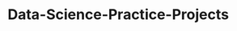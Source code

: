 # Data-Science-Practice-Projects
<!-- The Repository contains Data scince Projects 

The Projects are involving particular steps in data science process like 
            1)Web Scraping using BeautifulSoup ,Data Wrangling and Data Cleaning
            2)Exploratory Data Analysis and  Visualization using Pandas,SQL, Numpy, and Python Libraries for Visualization 
            3)Classical M.L. on Tabular Data 
            4)Deep Learning(computer vision and NLP)
            5)Dashboard creation using Exel ,IBM Cognos Analytics
            6)Presentation of Projects using Power Point
   
 
Simply the Repository contains projects showing following steps in Data Science Methodology
            Business understanding
            Analytic approach
            Data requirements
            Data collection
            Data understanding
            Data preparation
            Model Training
            Model Evaluation
            Deployment
            Feedback
 -->
